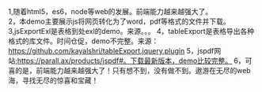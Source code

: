 1,随着html5，es6，node等web的发展。前端能力越来越强大了。<br/>
2，本demo主要展示js将网页转化为了word，pdf等格式的文件并下载。
3,jsExportExl是表格到处exl的demo。来源。。。
4，tableExport是表格导出各种格式的库文件。时间仓促，demo不完整。来源：https://github.com/kayalshri/tableExport.jquery.plugin
5，jspdf网站;https://parall.ax/products/jspdf#。下载最新版本，demo比较完整。
6，可喜的是，前端能力越来越强大了！只有想不到，没有做不到。遨游在无尽的web海，寻找无尽的惊喜和宝藏！
